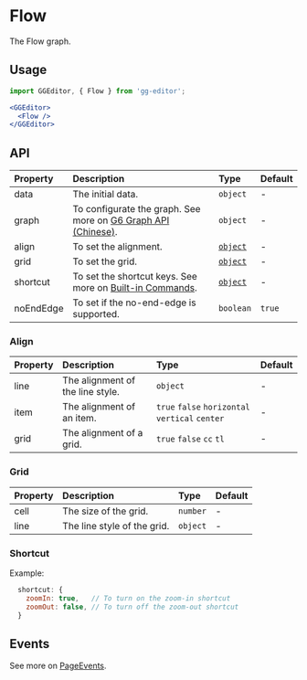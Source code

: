 # Flow

The Flow graph.

## Usage

```jsx
import GGEditor, { Flow } from 'gg-editor';

<GGEditor>
  <Flow />
</GGEditor>
```

## API

| Property | Description | Type | Default |
| :--- | :--- | :--- | :--- |
| data | The initial data. | `object` | - |
| graph | To configurate the graph. See more on [G6 Graph API (Chinese)](https://antv.alipay.com/zh-cn/g6/1.x/api/graph.html). | `object` | - |
| align | To set the alignment. | [`object`](#Align) | - |
| grid | To set the grid. | [`object`](#Grid) | - |
| shortcut | To set the shortcut keys. See more on [Built-in Commands](./command.en-US.md#Built-in%20Commands). | [`object`](#Shortcut) | - |
| noEndEdge | To set if the no-end-edge is supported. | `boolean` | `true` |

### Align

| Property | Description | Type | Default |
| :--- | :--- | :--- | :--- |
| line | The alignment of the line style. | `object` | - |
| item | The alignment of an item. | `true` `false` `horizontal` `vertical` `center` | - |
| grid | The alignment of a grid. | `true` `false` `cc` `tl` | - |

### Grid

| Property | Description | Type | Default |
| :--- | :--- | :--- | :--- |
| cell | The size of the grid. | `number` | - |
| line | The line style of the grid. | `object` | - |

### Shortcut

Example:

```jsx
  shortcut: {
    zoomIn: true,   // To turn on the zoom-in shortcut
    zoomOut: false, // To turn off the zoom-out shortcut
  }
```

## Events

See more on [PageEvents](./pageEvents.en-US.md).
